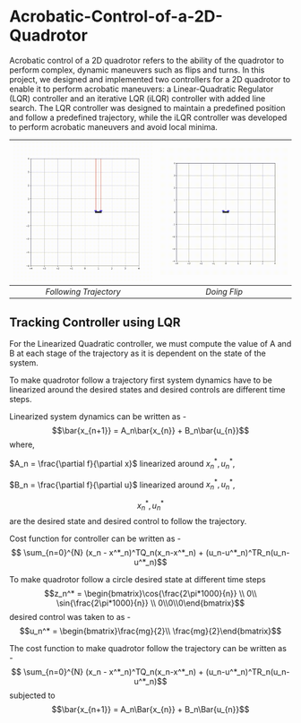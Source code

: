 # Acrobatic-Control-of-a-2D-Quadrotor
Acrobatic control of a 2D quadrotor refers to the ability of the quadrotor to perform complex, dynamic maneuvers such as flips and turns. In this project, we designed and implemented two controllers for a 2D quadrotor to enable it to perform acrobatic maneuvers: a Linear-Quadratic Regulator (LQR) controller and an iterative LQR (iLQR) controller with added line search. The LQR controller was designed to maintain a predefined position and follow a predefined trajectory, while the iLQR controller was developed to perform acrobatic maneuvers and avoid local minima. 

<!-- <p align = 'center'>
<img src = "assets/quadrotorcircle.gif">
<img src = "assets/quadrotoracrobatic.gif">  
</p>   -->

![Alt text](assets/quadrotorcircle.gif)|![Alt text](assets/quadrotoracrobatic.gif)
 :--:|:--:
  *Following Trajectory* |*Doing Flip*
  
## Tracking Controller using LQR

For the Linearized Quadratic controller, we must compute the value of A and B at each stage of the trajectory as it is dependent on the state of the system.

To make quadrotor follow a trajectory first system dynamics have to be linearized around the desired states and desired controls are different time steps.

Linearized system dynamics can be written as - 
$$\bar{x_{n+1}} = A_n\bar{x_{n}} + B_n\bar{u_{n}}$$
where,

$A_n =  \frac{\partial f}{\partial x}$ linearized around $x_{n}^{*}, u_{n}^{*}$, 

$B_n =  \frac{\partial f}{\partial u}$ linearized around $x_{n}^{*}, u_{n}^{*}$, 

$$x_{n}^*, u_{n}^*$$  are the desired state and desired control to follow the trajectory. 

Cost function for controller can be written as -
$$ \sum_{n=0}^{N} (x_n - x^*_n)^TQ_n(x_n-x^*_n) + (u_n-u^*_n)^TR_n(u_n-u^*_n)$$

To make quadrotor follow a circle desired state at different time steps
$$z_n^* = \begin{bmatrix}\cos{\frac{2\pi*1000}{n}} \\
0\\
\sin{\frac{2\pi*1000}{n}} \\
0\\0\\0\end{bmatrix}$$
desired control was taken to as - 
$$u_n^* = \begin{bmatrix}\frac{mg}{2}\\ \frac{mg}{2}\end{bmatrix}$$

The cost function to make quadrotor follow the trajectory can be written as - 
$$ \sum_{n=0}^{N} (x_n - x^*_n)^TQ_n(x_n-x^*_n) + (u_n-u^*_n)^TR_n(u_n-u^*_n)$$
subjected to 
$$\bar{x_{n+1}} = A_n\Bar{x_{n}} + B_n\Bar{u_{n}}$$
